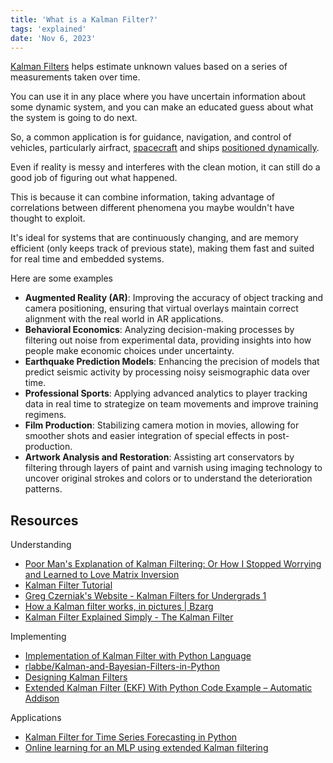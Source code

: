 ```yaml
---
title: 'What is a Kalman Filter?'
tags: 'explained'
date: 'Nov 6, 2023'
---
```


[Kalman Filters](https://www.wikiwand.com/en/Kalman_filter) helps estimate unknown values based on a series of measurements taken over time.

You can use it in any place where you have uncertain information about some dynamic system, and you can make an educated guess about what the system is going to do next.

So, a common application is for guidance, navigation, and control of vehicles, particularly airfract, [spacecraft](https://ntrs.nasa.gov/api/citations/19860003843/downloads/19860003843.pdf) and ships [positioned dynamically](https://www.wikiwand.com/en/Dynamic_positioning).

Even if reality is messy and interferes with the clean motion, it can still do a good job of figuring out what happened.

This is because it can combine information, taking advantage of correlations between different phenomena you maybe wouldn't have thought to exploit.

It's ideal for systems that are continuously changing, and are memory efficient (only keeps track of previous state), making them fast and suited for real time and embedded systems.

Here are some examples

- **Augmented Reality (AR)**: Improving the accuracy of object tracking and camera positioning, ensuring that virtual overlays maintain correct alignment with the real world in AR applications.
- **Behavioral Economics**: Analyzing decision-making processes by filtering out noise from experimental data, providing insights into how people make economic choices under uncertainty.
- **Earthquake Prediction Models**: Enhancing the precision of models that predict seismic activity by processing noisy seismographic data over time.
- **Professional Sports**: Applying advanced analytics to player tracking data in real time to strategize on team movements and improve training regimens.
- **Film Production**: Stabilizing camera motion in movies, allowing for smoother shots and easier integration of special effects in post-production.
- **Artwork Analysis and Restoration**: Assisting art conservators by filtering through layers of paint and varnish using imaging technology to uncover original strokes and colors or to understand the deterioration patterns.

## Resources

Understanding

- [Poor Man's Explanation of Kalman Filtering: Or How I Stopped Worrying and Learned to Love Matrix Inversion](https://archive.org/details/poor-mans-explanation-of-kalman-filtering)
- [Kalman Filter Tutorial](https://www.kalmanfilter.net/default.aspx)
- [Greg Czerniak's Website - Kalman Filters for Undergrads 1](http://greg.czerniak.info/guides/kalman1/)
- [How a Kalman filter works, in pictures | Bzarg](https://www.bzarg.com/p/how-a-kalman-filter-works-in-pictures/)
- [Kalman Filter Explained Simply - The Kalman Filter](https://thekalmanfilter.com/kalman-filter-explained-simply/)

Implementing

- [Implementation of Kalman Filter with Python Language](https://arxiv.org/pdf/1204.0375.pdf)
- [rlabbe/Kalman-and-Bayesian-Filters-in-Python](https://github.com/rlabbe/Kalman-and-Bayesian-Filters-in-Python)
- [Designing Kalman Filters](https://cocalc.com/share/public_paths/7557a5ac1c870f1ec8f01271959b16b49df9d087/08-Designing-Kalman-Filters.ipynb)
- [Extended Kalman Filter (EKF) With Python Code Example – Automatic Addison](https://automaticaddison.com/extended-kalman-filter-ekf-with-python-code-example/)

Applications

- [Kalman Filter for Time Series Forecasting in Python](https://forecastegy.com/posts/kalman-filter-for-time-series-forecasting-in-python/)
- [Online learning for an MLP using extended Kalman filtering](https://probml.github.io/dynamax/notebooks/nonlinear_gaussian_ssm/ekf_mlp.html)
